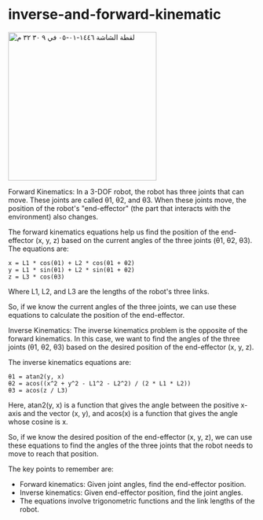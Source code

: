 # inverse-and-forward-kinematic

<img width="302" alt="‏لقطة الشاشة ١٤٤٦-٠١-٠٥ في ٩ ٣٠ ٣٢ م" src="https://github.com/ijana7/inverse-and-forward-kinematic-/assets/173642526/9f648fe4-128d-46a6-bc75-8b0d8eb1711f">

Forward Kinematics:
In a 3-DOF robot, the robot has three joints that can move. These joints are called θ1, θ2, and θ3. When these joints move, the position of the robot's "end-effector" (the part that interacts with the environment) also changes.

The forward kinematics equations help us find the position of the end-effector (x, y, z) based on the current angles of the three joints (θ1, θ2, θ3). The equations are:

```
x = L1 * cos(θ1) + L2 * cos(θ1 + θ2)
y = L1 * sin(θ1) + L2 * sin(θ1 + θ2)
z = L3 * cos(θ3)
```

Where L1, L2, and L3 are the lengths of the robot's three links.

So, if we know the current angles of the three joints, we can use these equations to calculate the position of the end-effector.

Inverse Kinematics:
The inverse kinematics problem is the opposite of the forward kinematics. In this case, we want to find the angles of the three joints (θ1, θ2, θ3) based on the desired position of the end-effector (x, y, z).

The inverse kinematics equations are:

```
θ1 = atan2(y, x)
θ2 = acos((x^2 + y^2 - L1^2 - L2^2) / (2 * L1 * L2))
θ3 = acos(z / L3)
```

Here, atan2(y, x) is a function that gives the angle between the positive x-axis and the vector (x, y), and acos(x) is a function that gives the angle whose cosine is x.

So, if we know the desired position of the end-effector (x, y, z), we can use these equations to find the angles of the three joints that the robot needs to move to reach that position.

The key points to remember are:
- Forward kinematics: Given joint angles, find the end-effector position.
- Inverse kinematics: Given end-effector position, find the joint angles.
- The equations involve trigonometric functions and the link lengths of the robot.
